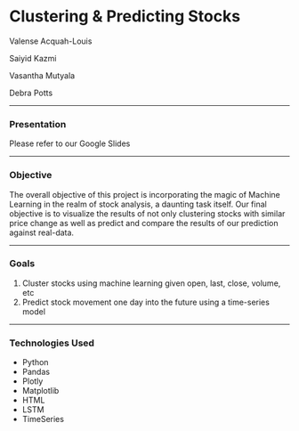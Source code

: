 # Clustering & Predicting Stocks

Valense Acquah-Louis

Saiyid Kazmi

Vasantha Mutyala

Debra Potts

____________________________________________________________________________________________________________________________________________

### Presentation

Please refer to our Google Slides

__________________________________________________________________________________________________________________________________________

### Objective

The overall objective of this project is incorporating the magic of Machine Learning in the realm of stock analysis, a daunting task itself. Our final objective is to visualize the results of not only clustering stocks with similar price change as well as predict and compare the results of our prediction against real-data.
________________________________________________________________________________________________________________________________________

### Goals
1. Cluster stocks using machine learning given open, last, close, volume, etc
2. Predict stock movement one day into the future using a time-series model
_______________________________________________________________________________________________________________________________________

### Technologies Used

- Python
- Pandas
- Plotly
- Matplotlib
- HTML
- LSTM
- TimeSeries
